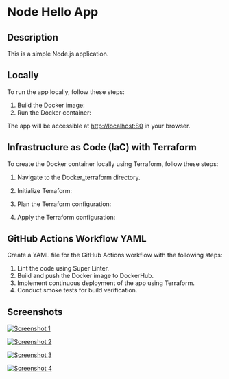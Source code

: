 # Node Hello App

## Description
This is a simple Node.js application.

## Locally
To run the app locally, follow these steps:

1. Build the Docker image:
2. Run the Docker container:


The app will be accessible at [http://localhost:80](http://localhost:80) in your browser.

## Infrastructure as Code (IaC) with Terraform
To create the Docker container locally using Terraform, follow these steps:

1. Navigate to the Docker_terraform directory.

2. Initialize Terraform:

3. Plan the Terraform configuration:


4. Apply the Terraform configuration:


## GitHub Actions Workflow YAML
Create a YAML file for the GitHub Actions workflow with the following steps:

1. Lint the code using Super Linter.
2. Build and push the Docker image to DockerHub.
3. Implement continuous deployment of the app using Terraform.
4. Conduct smoke tests for build verification.

## Screenshots
[![Screenshot 1](https://i.postimg.cc/85d0SztC/Screenshot-from-2024-03-25-23-51-59.png)](https://postimg.cc/cgHm70qq)

[![Screenshot 2](https://i.postimg.cc/26C100tK/Screenshot-from-2024-03-25-23-38-01.png)](https://postimg.cc/WDfp3wTG)

[![Screenshot 3](https://i.postimg.cc/HndktzSk/Screenshot-from-2024-03-26-00-04-19.png)](https://postimg.cc/phcvWfbw)

[![Screenshot 4](https://i.postimg.cc/3RPJP9fh/Screenshot-from-2024-03-25-23-47-35.png)](https://postimg.cc/BLB0F5G7)

